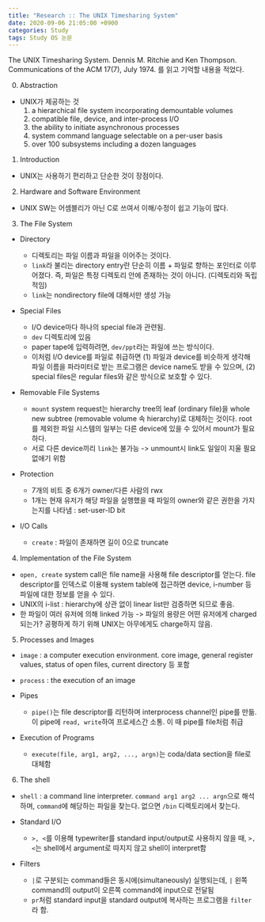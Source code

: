 ```yaml
---
title: "Research :: The UNIX Timesharing System"
date: 2020-09-06 21:05:00 +0900
categories: Study
tags: Study OS 논문
---
```


The UNIX Timesharing System. Dennis M. Ritchie and Ken Thompson. Communications of the ACM 17(7), July 1974.
를 읽고 기억할 내용을 적었다.

0. Abstraction

- UNIX가 제공하는 것
    1. a hierarchical file system incorporating demountable volumes
    1. compatible file, device, and inter-process I/O
    1. the ability to initiate asynchronous processes
    1. system command language selectable on a per-user basis
    1. over 100 subsystems including a dozen languages

1. Introduction

- UNIX는 사용하기 편리하고 단순한 것이 장점이다.

2. Hardware and Software Environment

- UNIX SW는 어셈블리가 아닌 C로 쓰여서 이해/수정이 쉽고 기능이 많다.

3. The File System

- Directory
    - 디렉토리는 파일 이름과 파일을 이어주는 것이다. 
    - `link`라 불리는 directory entry란 단순히 이름 + 파일로 향하는 포인터로 이루어졌다. 즉, 파일은 특정 디렉토리 안에 존재하는 것이 아니다. (디렉토리와 독립적임)
    - `link`는 nondirectory file에 대해서만 생성 가능

- Special Files
    - I/O device마다 하나의 special file과 관련됨.
    - `dev` 디렉토리에 있음
    - paper tape에 입력하려면, `dev/ppt`라는 파일에 쓰는 방식이다.
    - 이처럼 I/O device를 파일로 취급하면 (1) 파일과 device를 비슷하게 생각해 파일 이름을 파라미터로 받는 프로그램은 device name도 받을 수 있으며, (2) special files은 regular files와 같은 방식으로 보호할 수 있다.

- Removable File Systems
    - `mount` system request는 hierarchy tree의 leaf (ordinary file)을 whole new subtree (removable volume 속 hierarchy)로 대체하는 것이다. root를 제외한 파일 시스템의 일부는 다른 device에 있을 수 있어서 mount가 필요하다.
    - 서로 다른 device끼리 `link`는 불가능 -> unmount시 link도 일일이 지울 필요 없애기 위함

- Protection
    - 7개의 비트 중 6개가 owner/다른 사람의 rwx
    - 1개는 현재 유저가 해당 파일을 실행했을 때 파일의 owner와 같은 권한을 가지는지를 나타냄 : set-user-ID bit

- I/O Calls
    - `create` : 파일이 존재하면 길이 0으로 truncate

4. Implementation of the File System

- `open, create` system call은 file name을 사용해 file descriptor를 얻는다. file descriptor를 인덱스로 이용해 system table에 접근하면 device, i-number 등 파일에 대한 정보를 얻을 수 있다.
- UNIX의 i-list : hierarchy에 상관 없이 linear list만 검증하면 되므로 좋음.
- 한 파일이 여러 유저에 의해 linked 가능 -> 파일의 용량은 어떤 유저에게 charged 되는가? 공평하게 하기 위해 UNIX는 아무에게도 charge하지 않음.

5. Processes and Images

- `image` : a computer execution environment. core image, general register values, status of open files, current directory 등 포함
- `process` : the execution of an image

- Pipes
    - `pipe()`는 file descriptor를 리턴하며 interprocess channel인 pipe를 만듦. 이 pipe에 `read, write`하여 프로세스간 소통. 이 때 pipe를 file처럼 취급

- Execution of Programs
    - `execute(file, arg1, arg2, ..., argn)`는 coda/data section을 file로 대체함

6. The shell

- `shell` : a command line interpreter. `command arg1 arg2 ... argn`으로 해석하며, `command`에 해당하는 파일을 찾는다. 없으면 `/bin` 디렉토리에서 찾는다.

- Standard I/O
    - `>, <`를 이용해 typewriter를 standard input/output로 사용하지 않을 때, `>, <`는 shell에서 argument로 따지지 않고 shell이 interpret함

- Filters
    - `|`로 구분되는 command들은 동시에(simultaneously) 실행되는데, `|` 왼쪽 command의 output이 오른쪽 command에 input으로 전달됨
    - `pr`처럼 standard input을 standard output에 복사하는 프로그램을 `filter`라 함.